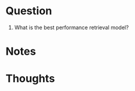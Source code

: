 Question
===============
1. What is the best performance retrieval model?

Notes
===============



Thoughts
===============

